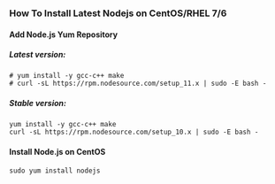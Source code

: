 ### How To Install Latest Nodejs on CentOS/RHEL 7/6

#### Add Node.js Yum Repository

##### Latest version:
```
# yum install -y gcc-c++ make
# curl -sL https://rpm.nodesource.com/setup_11.x | sudo -E bash -
```
##### Stable version:
```
yum install -y gcc-c++ make
curl -sL https://rpm.nodesource.com/setup_10.x | sudo -E bash -
````


#### Install Node.js on CentOS
```
sudo yum install nodejs
```
